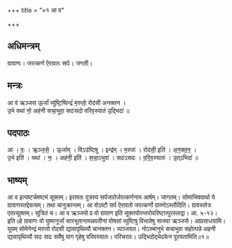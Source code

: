+++
title = "०१ आ व"

+++
## अधिमन्त्रम्
ग्रावाणः। जरत्कर्ण ऐरावतः सर्पः। जगती।

## मन्त्रः
आ व॑ ऋञ्जस ऊ॒र्जां व्यु॑ष्टि॒ष्विन्द्रं॑ म॒रुतो॒ रोद॑सी अनक्तन ।  
उ॒भे यथा॑ नो॒ अह॑नी सचा॒भुवा॒ सदः॑सदो वरिव॒स्यात॑ उ॒द्भिदा॑ ॥

## पदपाठः
आ । वः॒ । ऋ॒ञ्ज॒से॒ । ऊ॒र्जाम् । विऽउ॑ष्टिषु । इन्द्र॑म् । म॒रुतः॑ । रोद॑सी॒ इति॑ । अ॒न॒क्त॒न॒ ।  
उ॒भे इति॑ । यथा॑ । नः॒ । अह॑नी॒ इति॑ । स॒चा॒ऽभुवा॑ । सदः॑ऽसदः । व॒रि॒व॒स्यातः॑ । उ॒त्ऽभिदा॑ ॥

## भाष्यम्
आ व इत्यष्टर्चमष्टमं सूक्तम्। इरावतः पुत्रस्य सर्पजातेर्जरत्कर्णनाम आर्षम्। जागतम्। सोमाभिषवार्था ये ग्रावाणस्तद्देवत्यम्। तथा चानुक्रान्तम्। आ वोऽष्टौ सर्प ऐरावतो जरत्कर्णो ग्राव्णोऽस्तौदिति। ग्रावस्तोत्र एतत्सूक्तम्। सूत्रितं च। आ व ऋञ्जसे प्र वो ग्रावाण इति सूक्तयोरन्तरोपरिष्टात्पुरस्ताद्वा। आ. ५-१२। इति॥हे ग्रावाणः वो युष्मानूर्जां सारभूतानामन्नवतीनां वोषसां व्युष्टिषु विभातेषु सत्स्वा ऋञ्जसे। आप्रसाधयामि। यूयम् सोमेनेन्द्रं मरुतो रोदसी द्यावापृथिव्यौ चानक्तन। व्यञ्जयत। नोऽस्मानुभे सचाभुवा सहोत्पन्ने अहनी द्यावापृथिव्यौ सदः सदः सर्वेषु याग गृहेषु वरिवस्यातः। परिचरतः। उद्भिदोद्भेदकेन पूरयतामिति॥१॥